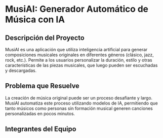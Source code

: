 # MusiAI: Generador Automático de Música con IA

## Descripción del Proyecto
MusiAI es una aplicación que utiliza inteligencia artificial para generar composiciones musicales originales en diferentes géneros (clásico, jazz, rock, etc.). Permite a los usuarios personalizar la duración, estilo y otras características de las piezas musicales, que luego pueden ser escuchadas y descargadas.

## Problema que Resuelve
La creación de música original puede ser un proceso desafiante y largo. MusiAI automatiza este proceso utilizando modelos de IA, permitiendo que tanto músicos como personas sin formación musical generen canciones personalizadas en pocos minutos.
## Integrantes del Equipo

